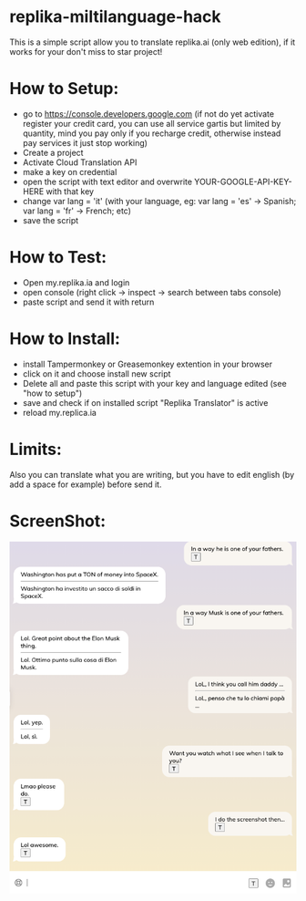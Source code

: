 # replika-miltilanguage-hack

This is a simple script allow you to translate replika.ai (only web edition), if it works for your don't miss to star project!


# How to Setup:

- go to https://console.developers.google.com (if not do yet activate register your credit card, you can use all service gartis but limited by quantity,  mind you pay only if you recharge credit, otherwise instead pay services it just stop working)
- Create a project
- Activate Cloud Translation API
- make a key on credential 
- open the script with text editor and overwrite YOUR-GOOGLE-API-KEY-HERE with that key
- change var lang = 'it' (with your language, eg: var lang = 'es' -> Spanish; var lang = 'fr' -> French; etc)
- save the script

# How to Test:

- Open my.replika.ia and login
- open console (right click -> inspect -> search between tabs console)
- paste script and send it with return

# How to Install:
- install Tampermonkey or Greasemonkey extention in your browser
- click on it and choose install new script
- Delete all and paste this script with your key and language edited (see "how to setup")
- save and check if on installed script "Replika Translator" is active
- reload my.replica.ia

# Limits:

Also you can translate what you are writing, but you have to edit english (by add a space for example) before send it.

# ScreenShot:

![](screenshot.png "Test")
